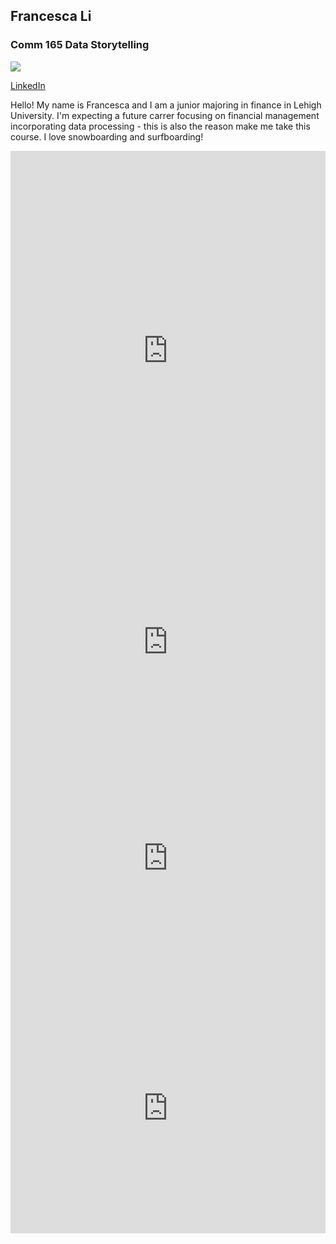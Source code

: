 ## Francesca Li

### Comm 165 Data Storytelling

<img src="![ID photo](https://github.com/Francesca0320/francesca0320.github.io/assets/78563862/86e625f1-a0d2-4b13-8c95-0448e12390d4)">

[LinkedIn](http://www.linkedin.com/in/francesca-yihang-li)

Hello! My name is Francesca and I am a junior majoring in finance in Lehigh University. I'm expecting a future carrer focusing on financial management incorporating data processing - this is also the reason make me take this course. I love snowboarding and surfboarding!


<iframe title="[ Lehigh Undergraduate Enrollment Spring 2020]" aria-label="Pie Chart" id="datawrapper-chart-kb7vL" src="https://datawrapper.dwcdn.net/kb7vL/2/" scrolling="no" frameborder="0" style="width: 0; min-width: 100% !important; border: none;" height="639" data-external="1"></iframe><script type="text/javascript">!function(){"use strict";window.addEventListener("message",(function(a){if(void 0!==a.data["datawrapper-height"]){var e=document.querySelectorAll("iframe");for(var t in a.data["datawrapper-height"])for(var r=0;r<e.length;r++)if(e[r].contentWindow===a.source){var i=a.data["datawrapper-height"][t]+"px";e[r].style.height=i}}}))}();</script>

  
  <iframe title="[ Lehigh Undergraduate Enrollment Spring 2020 ]" aria-label="Bar Chart" id="datawrapper-chart-iJ6lF" src="https://datawrapper.dwcdn.net/iJ6lF/1/" scrolling="no" frameborder="0" style="width: 0; min-width: 100% !important; border: none;" height="293" data-external="1"></iframe><script type="text/javascript">!function(){"use strict";window.addEventListener("message",(function(a){if(void 0!==a.data["datawrapper-height"]){var e=document.querySelectorAll("iframe");for(var t in a.data["datawrapper-height"])for(var r=0;r<e.length;r++)if(e[r].contentWindow===a.source){var i=a.data["datawrapper-height"][t]+"px";e[r].style.height=i}}}))}();</script>

  
  <iframe title="[2013-2023: Lehigh Colleges Distribution]" aria-label="Interactive line chart" id="datawrapper-chart-GUGKT" src="https://datawrapper.dwcdn.net/GUGKT/1/" scrolling="no" frameborder="0" style="width: 0; min-width: 100% !important; border: none;" height="400" data-external="1"></iframe><script type="text/javascript">!function(){"use strict";window.addEventListener("message",(function(a){if(void 0!==a.data["datawrapper-height"]){var e=document.querySelectorAll("iframe");for(var t in a.data["datawrapper-height"])for(var r=0;r<e.length;r++)if(e[r].contentWindow===a.source){var i=a.data["datawrapper-height"][t]+"px";e[r].style.height=i}}}))}();</script>

  
  <iframe title="[PA Counties Covid Cases: 3/5/2020-6/29/2020]" aria-label="Interactive line chart" id="datawrapper-chart-txwJC" src="https://datawrapper.dwcdn.net/txwJC/1/" scrolling="no" frameborder="0" style="width: 0; min-width: 100% !important; border: none;" height="400" data-external="1"></iframe><script type="text/javascript">!function(){"use strict";window.addEventListener("message",(function(a){if(void 0!==a.data["datawrapper-height"]){var e=document.querySelectorAll("iframe");for(var t in a.data["datawrapper-height"])for(var r=0;r<e.length;r++)if(e[r].contentWindow===a.source){var i=a.data["datawrapper-height"][t]+"px";e[r].style.height=i}}}))}();</script>
